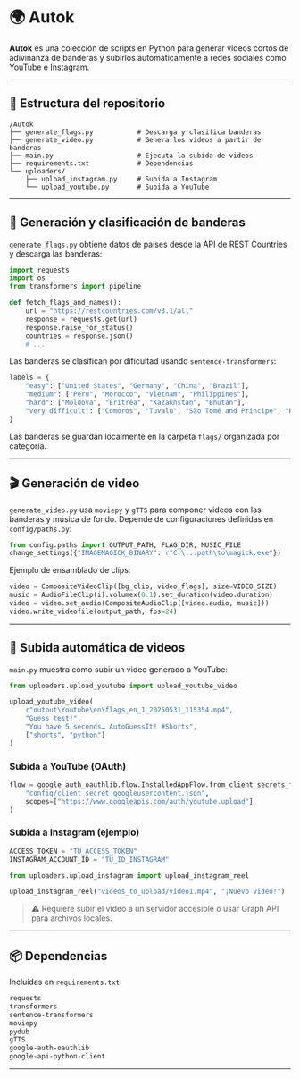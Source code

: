 # 🌍 Autok

**Autok** es una colección de scripts en Python para generar videos cortos de adivinanza de banderas y subirlos automáticamente a redes sociales como YouTube e Instagram.

---

## 📁 Estructura del repositorio

```
/Autok
├── generate_flags.py           # Descarga y clasifica banderas
├── generate_video.py           # Genera los videos a partir de banderas
├── main.py                     # Ejecuta la subida de videos
├── requirements.txt            # Dependencias
└── uploaders/
    ├── upload_instagram.py     # Subida a Instagram
    └── upload_youtube.py       # Subida a YouTube
```

---

## 🚩 Generación y clasificación de banderas

`generate_flags.py` obtiene datos de países desde la API de REST Countries y descarga las banderas:

```python
import requests
import os
from transformers import pipeline

def fetch_flags_and_names():
    url = "https://restcountries.com/v3.1/all"
    response = requests.get(url)
    response.raise_for_status()
    countries = response.json()
    # ...
```

Las banderas se clasifican por dificultad usando `sentence-transformers`:

```python
labels = {
    "easy": ["United States", "Germany", "China", "Brazil"],
    "medium": ["Peru", "Morocco", "Vietnam", "Philippines"],
    "hard": ["Moldova", "Eritrea", "Kazakhstan", "Bhutan"],
    "very difficult": ["Comoros", "Tuvalu", "São Tomé and Príncipe", "Kiribati"]
}
```

Las banderas se guardan localmente en la carpeta `flags/` organizada por categoría.

---

## 🎬 Generación de video

`generate_video.py` usa `moviepy` y `gTTS` para componer videos con las banderas y música de fondo. Depende de configuraciones definidas en `config/paths.py`:

```python
from config.paths import OUTPUT_PATH, FLAG_DIR, MUSIC_FILE
change_settings({"IMAGEMAGICK_BINARY": r"C:\...path\to\magick.exe"})
```

Ejemplo de ensamblado de clips:

```python
video = CompositeVideoClip([bg_clip, video_flags], size=VIDEO_SIZE)
music = AudioFileClip(i).volumex(0.1).set_duration(video.duration)
video = video.set_audio(CompositeAudioClip([video.audio, music]))
video.write_videofile(output_path, fps=24)
```

---

## 🚀 Subida automática de videos

`main.py` muestra cómo subir un video generado a YouTube:

```python
from uploaders.upload_youtube import upload_youtube_video

upload_youtube_video(
    r"output\Youtube\en\flags_en_1_20250531_115354.mp4",
    "Guess test!",
    "You have 5 seconds… AutoGuessIt! #Shorts",
    ["shorts", "python"]
)
```

### Subida a YouTube (OAuth)

```python
flow = google_auth_oauthlib.flow.InstalledAppFlow.from_client_secrets_file(
    "config/client_secret_googleusercontent.json",
    scopes=["https://www.googleapis.com/auth/youtube.upload"]
)
```

### Subida a Instagram (ejemplo)

```python
ACCESS_TOKEN = "TU_ACCESS_TOKEN"
INSTAGRAM_ACCOUNT_ID = "TU_ID_INSTAGRAM"

from uploaders.upload_instagram import upload_instagram_reel

upload_instagram_reel("videos_to_upload/video1.mp4", "¡Nuevo video!")
```

> ⚠️ Requiere subir el video a un servidor accesible o usar Graph API para archivos locales.

---

## 📦 Dependencias

Incluidas en `requirements.txt`:

```txt
requests
transformers
sentence-transformers
moviepy
pydub
gTTS
google-auth-oauthlib
google-api-python-client
```

---
